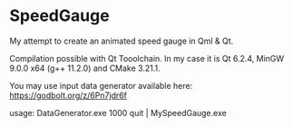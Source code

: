 # SpeedGauge
My attempt to create an animated speed gauge in Qml &amp; Qt.

Compilation possible with Qt Tooolchain. In my case it is Qt 6.2.4, MinGW 9.0.0 x64 (g++ 11.2.0) and CMake 3.21.1.

You may use input data generator available here: https://godbolt.org/z/6Pn7jdr6f

usage:
DataGenerator.exe 1000 quit | MySpeedGauge.exe 
